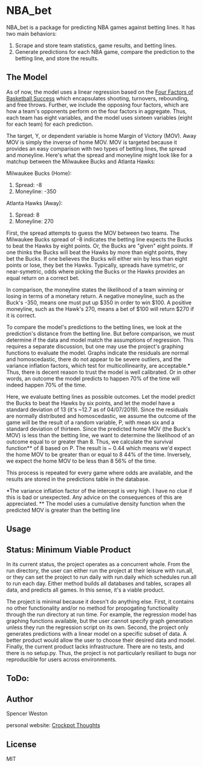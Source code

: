 # NBA_bet

NBA_bet is a package for predicting NBA games against betting lines. It has two main behaviors: 
1. Scrape and store team statistics, game results, and betting lines.
2. Generate predictions for each NBA game, compare the prediction to the betting line, and store the results.

## The Model
As of now, the model uses a linear regression based on the [Four Factors of Basketball Success](https://www.basketball-reference.com/about/factors.html) which encapsulates shooting, turnovers, rebounding, and free throws. Further, we include the opposing four factors, which are how a team's opponents perform on the four factors in aggregate. Thus, each team has eight variables, and the model uses sixteen variables (eight for each team) for each prediction. 

The target, Y, or dependent variable is home Margin of Victory (MOV). Away MOV is simply the inverse of home MOV. MOV is targeted because it provides an easy comparison with two types of betting lines, the spread and moneyline. Here's what the spread and moneyline might look like for a matchup between the Milwaukee Bucks and Atlanta Hawks:

Milwaukee Bucks (Home):
1. Spread: -8
2. Moneyline: -350

Atlanta Hawks (Away):
1. Spread: 8
2. Moneyline: 270

First, the spread attempts to guess the MOV between two teams. The Milwaukee Bucks spread of -8 indicates the betting line expects the Bucks to beat the Hawks by eight points. Or, the Bucks are "given" eight points. If one thinks the Bucks will beat the Hawks by more than eight points, they bet the Bucks. If one believes the Bucks will either win by less than eight points or lose, they bet the Hawks. Typically, spreads have symetric, or near-symetric, odds where picking the Bucks or the Hawks provides an equal return on a correct bet.

In comparison, the moneyline states the likelihood of a team winning or losing in terms of a monetary return. A negative moneyline, such as the Buck's -350, means one must put up $350 in order to win $100. A positive moneyline, such as the Hawk's 270, means a bet of $100 will return $270 if it is correct. 

To compare the model's predictions to the betting lines, we look at the prediction's distance from the betting line. But before comparison, we must determine if the data and model match the assumptions of regression. This requires a separate discussion, but one may use the project's graphing functions to evaluate the model. Graphs indicate the residuals are normal and homoscedastic, there do not appear to be severe outliers, and the variance inflation factors, which test for multicollinearity, are acceptable.* Thus, there is decent reason to trust the model is well calibrated. Or in other words, an outcome the model predicts to happen 70% of the time will indeed happen 70% of the time. 

Here, we evaluate betting lines as possible outcomes. Let the model predict the Bucks to beat the Hawks by six points, and let the model have a standard deviation of 13 (it's ~12.7 as of 04/07/2019). Since the residuals are normally distributed and homoscedastic, we assume the outcome of the game will be the result of a random variable, P, with mean six and a standard deviation of thirteen. Since the predicted home MOV (the Buck's MOV) is less than the betting line, we want to determine the likelihood of an outcome equal to or greater than 8. Thus, we calculate the survival function** of 8 based on P. The result is ~ 0.44 which means we'd expect the home MOV to be greater than or equal to 8 44% of the time. Inversely, we expect the home MOV to be less than 8 56% of the time. 

This process is repeated for every game where odds are available, and the results are stored in the predictions table in the database. 


*The variance inflation factor of the intercept is very high. I have no clue if this is bad or unexpected. Any advice on the consequences of this are appreciated.
** The model uses a cumulative density function when the predicted MOV is greater than the betting line

## Usage



## Status: Minimum Viable Product

In its current status, the project operates as a concurrent whole. From the run directory, the user can either run the project at their leisure with run.all, or they can set the project to run daily with run.daily which schedules run.all to run each day. Either method builds all databases and tables, scrapes all data, and predicts all games. In this sense, it's a viable product.

The project is minimal because it doesn't do anything else. First, it contains no other functionality and/or no method for propogating functionality through the run directory at run time. For example, the regression model has graphing functions available, but the user cannot specify graph generation unless they run the regression script on its own. Second, the project only generates predictions with a linear model on a specific subset of data. A better product would allow the user to choose their desired data and model. Finally, the current product lacks infrastructure. There are no tests, and there is no setup.py. Thus, the project is not particularly resiliant to bugs nor reproducible for users across environments. 


## ToDo:

## Author
Spencer Weston

personal website: [Crockpot Thoughts](https://crockpotthoughts.wordpress.com/)

## License
MIT
